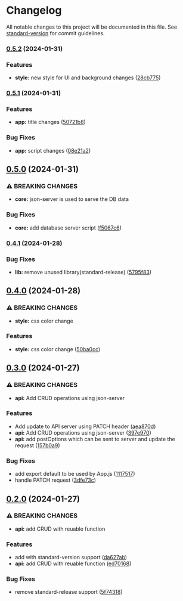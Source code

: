 # Changelog

All notable changes to this project will be documented in this file. See [standard-version](https://github.com/conventional-changelog/standard-version) for commit guidelines.

### [0.5.2](https://github.com/ptech12/listopia/compare/v0.5.1...v0.5.2) (2024-01-31)


### Features

* **style:** new style for UI and background changes ([28cb775](https://github.com/ptech12/listopia/commit/28cb775219c43e0cc61dcd8d201559e08b71f05d))

### [0.5.1](https://github.com/ptech12/listopia/compare/v0.5.0...v0.5.1) (2024-01-31)


### Features

* **app:** title changes ([50721b8](https://github.com/ptech12/listopia/commit/50721b88286a84f044fd10a0b10afd99c95668d2))


### Bug Fixes

* **app:** script changes ([08e21a2](https://github.com/ptech12/listopia/commit/08e21a22eb99ed83b8436d37916f39d040489e1e))

## [0.5.0](https://github.com/ptech12/listopia/compare/v0.4.1...v0.5.0) (2024-01-31)


### ⚠ BREAKING CHANGES

* **core:** json-server is used to serve the DB data

### Bug Fixes

* **core:** add database server script ([f5067c6](https://github.com/ptech12/listopia/commit/f5067c699501221e45c6793e8738c68ab7a7d5ab))

### [0.4.1](https://github.com/ptech12/listopia/compare/v0.4.0...v0.4.1) (2024-01-28)


### Bug Fixes

* **lib:** remove unused library(standard-release) ([5795f83](https://github.com/ptech12/listopia/commit/5795f830e348c609e01a3b024d03cf1e6542cf6f))

## [0.4.0](https://github.com/ptech12/listopia/compare/v0.3.0...v0.4.0) (2024-01-28)


### ⚠ BREAKING CHANGES

* **style:** css color change

### Features

* **style:** css color change ([50ba0cc](https://github.com/ptech12/listopia/commit/50ba0ccf7f6c37da90e8375be893b67194442b73))

## [0.3.0](https://github.com/ptech12/listopia/compare/v0.2.0...v0.3.0) (2024-01-27)


### ⚠ BREAKING CHANGES

* **api:** Add CRUD operations using json-server

### Features

* Add update to API server using PATCH header ([aea870d](https://github.com/ptech12/listopia/commit/aea870d4a970c8b3c3896072dc2e2886bcb27695))
* **api:** Add CRUD operations using json-server ([397e970](https://github.com/ptech12/listopia/commit/397e9703ca6adbcda3374e9ac4c03130ed34ead9))
* **api:** add postOptions which can be sent to server and update the request ([157b0a9](https://github.com/ptech12/listopia/commit/157b0a91606276a726de55e2b2b7d15f3f2f834d))


### Bug Fixes

* add export default to be used by App.js ([1117517](https://github.com/ptech12/listopia/commit/1117517461e040bffceb8588bafc26f156287ac4))
* handle PATCH request ([3dfe73c](https://github.com/ptech12/listopia/commit/3dfe73c4461663edceb63883ec48c02757fe1303))

## [0.2.0](https://github.com/ptech12/listopia/compare/v0.1.5...v0.2.0) (2024-01-27)


### ⚠ BREAKING CHANGES

* **api:** add CRUD with reuable function

### Features

* add with standard-version support ([da627ab](https://github.com/ptech12/listopia/commit/da627abd81495a1d6c6e524187f10e8af0e8698d))
* **api:** add CRUD with reuable function ([ed70168](https://github.com/ptech12/listopia/commit/ed70168913bbf58aa2d1609b0c4863786ff0043a))


### Bug Fixes

* remove standard-release support ([5f74318](https://github.com/ptech12/listopia/commit/5f74318d771513289745e2aa8782a4f930fe9742))
